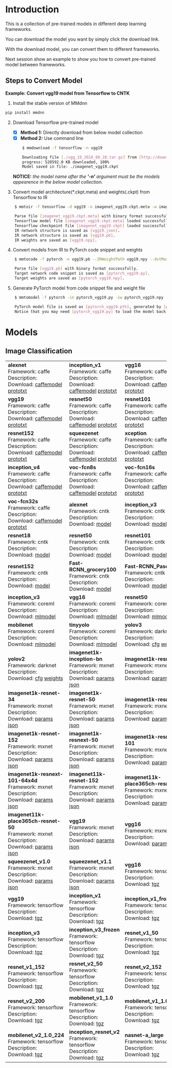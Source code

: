 # Introduction

This is a collection of pre-trained models in different deep learning frameworks.

You can download the model you want by simply click the download link.

With the download model, you can convert them to different frameworks.

Next session show an example to show you how to convert pre-trained model between frameworks.

## Steps to Convert Model

**Example: Convert vgg19 model from Tensorflow to CNTK**

1. Install the stable version of MMdnn
```bash
pip install mmdnn
```
2. Download Tensorflow pre-trained model
    - [x] **Method 1:** Directly download from below model collection
    - [x] **Method 2:** Use command line
    ```bash
        $ mmdownload -f tensorflow -n vgg19

        Downloading file [./vgg_19_2016_08_28.tar.gz] from [http://download.tensorflow.org/models/vgg_19_2016_08_28.tar.gz]
        progress: 520592.0 KB downloaded, 100%
        Model saved in file: ./imagenet_vgg19.ckpt
    ```
    **NOTICE:** _the model name after the **'-n'** argument must be the models appearence in the below model collection._

3. Convert model architecture(*.ckpt.meta) and weights(.ckpt) from Tensorflow to IR
```bash
    $ mmtoir -f tensorflow -d vgg19 -n imagenet_vgg19.ckpt.meta -w imagenet_vgg19.ckpt  --dstNodeName MMdnn_Output

    Parse file [imagenet_vgg19.ckpt.meta] with binary format successfully.
    Tensorflow model file [imagenet_vgg19.ckpt.meta] loaded successfully.
    Tensorflow checkpoint file [imagenet_vgg19.ckpt] loaded successfully. [38] variables loaded.
    IR network structure is saved as [vgg19.json].
    IR network structure is saved as [vgg19.pb].
    IR weights are saved as [vgg19.npy].
```
4. Convert models from IR to PyTorch code snippet and weights
```bash
    $ mmtocode -f pytorch -n vgg19.pb --IRWeightPath vgg19.npy --dstModelPath pytorch_vgg19.py -dw pytorch_vgg19.npy

    Parse file [vgg19.pb] with binary format successfully.
    Target network code snippet is saved as [pytorch_vgg19.py].
    Target weights are saved as [pytorch_vgg19.npy].
```
5. Generate PyTorch model from code snippet file and weight file
```bash
    $ mmtomodel -f pytorch -in pytorch_vgg19.py -iw pytorch_vgg19.npy --o pytorch_vgg19.pth

    PyTorch model file is saved as [pytorch_vgg19.pth], generated by [pytorch_vgg19.py] and [pytorch_vgg19.npy].
    Notice that you may need [pytorch_vgg19.py] to load the model back.
```


# Models

## Image Classification

| | | |
|-|-|-|
|<b>alexnet</b><br />Framework: caffe<br />Description: <br />Download: [caffemodel](http://dl.caffe.berkeleyvision.org/bvlc_alexnet.caffemodel) [prototxt](https://raw.githubusercontent.com/BVLC/caffe/master/models/bvlc_alexnet/deploy.prototxt) <br />|<b>inception_v1</b><br />Framework: caffe<br />Description: <br />Download: [caffemodel](http://dl.caffe.berkeleyvision.org/bvlc_googlenet.caffemodel) [prototxt](https://raw.githubusercontent.com/BVLC/caffe/master/models/bvlc_googlenet/deploy.prototxt) <br />|<b>vgg16</b><br />Framework: caffe<br />Description: <br />Download: [caffemodel](http://data.mxnet.io/models/imagenet/test/caffe/VGG_ILSVRC_16_layers.caffemodel) [prototxt](https://gist.githubusercontent.com/ksimonyan/211839e770f7b538e2d8/raw/c3ba00e272d9f48594acef1f67e5fd12aff7a806/VGG_ILSVRC_16_layers_deploy.prototxt) <br />
|<b>vgg19</b><br />Framework: caffe<br />Description: <br />Download: [caffemodel](http://data.mxnet.io/models/imagenet/test/caffe/VGG_ILSVRC_19_layers.caffemodel) [prototxt](https://gist.githubusercontent.com/ksimonyan/3785162f95cd2d5fee77/raw/bb2b4fe0a9bb0669211cf3d0bc949dfdda173e9e/VGG_ILSVRC_19_layers_deploy.prototxt) <br />|<b>resnet50</b><br />Framework: caffe<br />Description: <br />Download: [caffemodel](http://data.mxnet.io/models/imagenet/test/caffe/ResNet-50-model.caffemodel) [prototxt](http://data.mxnet.io/models/imagenet/test/caffe/ResNet-50-deploy.prototxt) <br />|<b>resnet101</b><br />Framework: caffe<br />Description: <br />Download: [caffemodel](http://data.mxnet.io/models/imagenet/test/caffe/ResNet-101-model.caffemodel) [prototxt](http://data.mxnet.io/models/imagenet/test/caffe/ResNet-101-deploy.prototxt) <br />
|<b>resnet152</b><br />Framework: caffe<br />Description: <br />Download: [caffemodel](http://data.mxnet.io/models/imagenet/test/caffe/ResNet-152-model.caffemodel) [prototxt](http://data.mxnet.io/models/imagenet/test/caffe/ResNet-152-deploy.prototxt) <br />|<b>squeezenet</b><br />Framework: caffe<br />Description: <br />Download: [caffemodel](https://github.com/DeepScale/SqueezeNet/raw/master/SqueezeNet_v1.1/squeezenet_v1.1.caffemodel) [prototxt](https://raw.githubusercontent.com/DeepScale/SqueezeNet/master/SqueezeNet_v1.1/deploy.prototxt) <br />|<b>xception</b><br />Framework: caffe<br />Description: <br />Download: [caffemodel](http://mmdnn.eastasia.cloudapp.azure.com:89/models/caffe/xception.caffemodel) [prototxt](http://mmdnn.eastasia.cloudapp.azure.com:89/models/caffe/xception_deploy.prototxt) <br />
|<b>inception_v4</b><br />Framework: caffe<br />Description: <br />Download: [caffemodel](http://mmdnn.eastasia.cloudapp.azure.com:89/models/caffe/inception-v4.caffemodel) [prototxt](http://mmdnn.eastasia.cloudapp.azure.com:89/models/caffe/inception-v4_deploy.prototxt) <br />|<b>voc-fcn8s</b><br />Framework: caffe<br />Description: <br />Download: [caffemodel](http://dl.caffe.berkeleyvision.org/fcn8s-heavy-pascal.caffemodel) [prototxt](https://raw.githubusercontent.com/shelhamer/fcn.berkeleyvision.org/master/voc-fcn8s/deploy.prototxt) <br />|<b>voc-fcn16s</b><br />Framework: caffe<br />Description: <br />Download: [caffemodel](http://dl.caffe.berkeleyvision.org/fcn16s-heavy-pascal.caffemodel) [prototxt](http://mmdnn.eastasia.cloudapp.azure.com:89/models/caffe/voc-fcn16s_deploy.prototxt) <br />
|<b>voc-fcn32s</b><br />Framework: caffe<br />Description: <br />Download: [caffemodel](http://dl.caffe.berkeleyvision.org/fcn32s-heavy-pascal.caffemodel) [prototxt](http://mmdnn.eastasia.cloudapp.azure.com:89/models/caffe/voc-fcn32s_deploy.prototxt) <br />|<b>alexnet</b><br />Framework: cntk<br />Description: <br />Download: [model](https://www.cntk.ai/Models/CNTK_Pretrained/AlexNet_ImageNet_CNTK.model) <br />|<b>inception_v3</b><br />Framework: cntk<br />Description: <br />Download: [model](https://www.cntk.ai/Models/CNTK_Pretrained/InceptionV3_ImageNet_CNTK.model) <br />
|<b>resnet18</b><br />Framework: cntk<br />Description: <br />Download: [model](https://www.cntk.ai/Models/CNTK_Pretrained/ResNet18_ImageNet_CNTK.model) <br />|<b>resnet50</b><br />Framework: cntk<br />Description: <br />Download: [model](https://www.cntk.ai/Models/CNTK_Pretrained/ResNet50_ImageNet_CNTK.model) <br />|<b>resnet101</b><br />Framework: cntk<br />Description: <br />Download: [model](https://www.cntk.ai/Models/CNTK_Pretrained/ResNet101_ImageNet_CNTK.model) <br />
|<b>resnet152</b><br />Framework: cntk<br />Description: <br />Download: [model](https://www.cntk.ai/Models/CNTK_Pretrained/ResNet152_ImageNet_CNTK.model) <br />|<b>Fast-RCNN_grocery100</b><br />Framework: cntk<br />Description: <br />Download: [model](https://www.cntk.ai/Models/FRCN_Grocery/Fast-RCNN_grocery100.model) <br />|<b>Fast-RCNN_Pascal</b><br />Framework: cntk<br />Description: <br />Download: [model](https://www.cntk.ai/Models/FRCN_Pascal/Fast-RCNN.model) <br />
|<b>inception_v3</b><br />Framework: coreml<br />Description: <br />Download: [mlmodel](https://docs-assets.developer.apple.com/coreml/models/Inceptionv3.mlmodel) <br />|<b>vgg16</b><br />Framework: coreml<br />Description: <br />Download: [mlmodel](https://docs-assets.developer.apple.com/coreml/models/VGG16.mlmodel) <br />|<b>resnet50</b><br />Framework: coreml<br />Description: <br />Download: [mlmodel](https://docs-assets.developer.apple.com/coreml/models/Resnet50.mlmodel) <br />
|<b>mobilenet</b><br />Framework: coreml<br />Description: <br />Download: [mlmodel](https://docs-assets.developer.apple.com/coreml/models/MobileNet.mlmodel) <br />|<b>tinyyolo</b><br />Framework: coreml<br />Description: <br />Download: [mlmodel](https://s3-us-west-2.amazonaws.com/coreml-models/TinyYOLO.mlmodel) <br />|<b>yolov3</b><br />Framework: darknet<br />Description: <br />Download: [cfg](https://raw.githubusercontent.com/pjreddie/darknet/master/cfg/yolov3.cfg) [weights](https://pjreddie.com/media/files/yolov3.weights) <br />
|<b>yolov2</b><br />Framework: darknet<br />Description: <br />Download: [cfg](https://raw.githubusercontent.com/pjreddie/darknet/master/cfg/yolov2.cfg) [weights](https://pjreddie.com/media/files/yolov2.weights) <br />|<b>imagenet1k-inception-bn</b><br />Framework: mxnet<br />Description: <br />Download: [params](http://data.mxnet.io/models/imagenet/inception-bn/Inception-BN-0126.params) [json](http://data.mxnet.io/models/imagenet/inception-bn/Inception-BN-symbol.json) <br />|<b>imagenet1k-resnet-18</b><br />Framework: mxnet<br />Description: <br />Download: [params](http://data.mxnet.io/models/imagenet/resnet/18-layers/resnet-18-0000.params) [json](http://data.mxnet.io/models/imagenet/resnet/18-layers/resnet-18-symbol.json) <br />
|<b>imagenet1k-resnet-34</b><br />Framework: mxnet<br />Description: <br />Download: [params](http://data.mxnet.io/models/imagenet/resnet/34-layers/resnet-34-0000.params) [json](http://data.mxnet.io/models/imagenet/resnet/34-layers/resnet-34-symbol.json) <br />|<b>imagenet1k-resnet-50</b><br />Framework: mxnet<br />Description: <br />Download: [params](http://data.mxnet.io/models/imagenet/resnet/50-layers/resnet-50-0000.params) [json](http://data.mxnet.io/models/imagenet/resnet/50-layers/resnet-50-symbol.json) <br />|<b>imagenet1k-resnet-101</b><br />Framework: mxnet<br />Description: <br />Download: [params](http://data.mxnet.io/models/imagenet/resnet/101-layers/resnet-101-0000.params) [json](http://data.mxnet.io/models/imagenet/resnet/101-layers/resnet-101-symbol.json) <br />
|<b>imagenet1k-resnet-152</b><br />Framework: mxnet<br />Description: <br />Download: [params](http://data.mxnet.io/models/imagenet/resnet/152-layers/resnet-152-0000.params) [json](http://data.mxnet.io/models/imagenet/resnet/152-layers/resnet-152-symbol.json) <br />|<b>imagenet1k-resnext-50</b><br />Framework: mxnet<br />Description: <br />Download: [params](http://data.mxnet.io/models/imagenet/resnext/50-layers/resnext-50-0000.params) [json](http://data.mxnet.io/models/imagenet/resnext/50-layers/resnext-50-symbol.json) <br />|<b>imagenet1k-resnext-101</b><br />Framework: mxnet<br />Description: <br />Download: [params](http://data.mxnet.io/models/imagenet/resnext/101-layers/resnext-101-0000.params) [json](http://data.mxnet.io/models/imagenet/resnext/101-layers/resnext-101-symbol.json) <br />
|<b>imagenet1k-resnext-101-64x4d</b><br />Framework: mxnet<br />Description: <br />Download: [params](http://data.mxnet.io/models/imagenet/resnext/101-layers/resnext-101-64x4d-0000.params) [json](http://data.mxnet.io/models/imagenet/resnext/101-layers/resnext-101-64x4d-symbol.json) <br />|<b>imagenet11k-resnet-152</b><br />Framework: mxnet<br />Description: <br />Download: [params](http://data.mxnet.io/models/imagenet-11k/resnet-152/resnet-152-0000.params) [json](http://data.mxnet.io/models/imagenet-11k/resnet-152/resnet-152-symbol.json) <br />|<b>imagenet11k-place365ch-resnet-152</b><br />Framework: mxnet<br />Description: <br />Download: [params](http://data.mxnet.io/models/imagenet-11k-place365-ch/resnet-152-0000.params) [json](http://data.mxnet.io/models/imagenet-11k-place365-ch/resnet-152-symbol.json) <br />
|<b>imagenet11k-place365ch-resnet-50</b><br />Framework: mxnet<br />Description: <br />Download: [params](http://data.mxnet.io/models/imagenet-11k-place365-ch/resnet-50-0000.params) [json](http://data.mxnet.io/models/imagenet-11k-place365-ch/resnet-50-symbol.json) <br />|<b>vgg19</b><br />Framework: mxnet<br />Description: <br />Download: [params](http://data.mxnet.io/models/imagenet/vgg/vgg19-0000.params) [json](http://data.mxnet.io/models/imagenet/vgg/vgg19-symbol.json) <br />|<b>vgg16</b><br />Framework: mxnet<br />Description: <br />Download: [params](http://data.mxnet.io/models/imagenet/vgg/vgg16-0000.params) [json](http://data.mxnet.io/models/imagenet/vgg/vgg16-symbol.json) <br />
|<b>squeezenet_v1.0</b><br />Framework: mxnet<br />Description: <br />Download: [params](http://data.mxnet.io/models/imagenet/squeezenet/squeezenet_v1.0-0000.params) [json](http://data.mxnet.io/models/imagenet/squeezenet/squeezenet_v1.0-symbol.json) <br />|<b>squeezenet_v1.1</b><br />Framework: mxnet<br />Description: <br />Download: [params](http://data.mxnet.io/models/imagenet/squeezenet/squeezenet_v1.1-0000.params) [json](http://data.mxnet.io/models/imagenet/squeezenet/squeezenet_v1.1-symbol.json) <br />|<b>vgg16</b><br />Framework: tensorflow<br />Description: <br />Download: [tgz](http://download.tensorflow.org/models/vgg_16_2016_08_28.tar.gz) <br />
|<b>vgg19</b><br />Framework: tensorflow<br />Description: <br />Download: [tgz](http://download.tensorflow.org/models/vgg_19_2016_08_28.tar.gz) <br />|<b>inception_v1</b><br />Framework: tensorflow<br />Description: <br />Download: [tgz](http://download.tensorflow.org/models/inception_v1_2016_08_28.tar.gz) <br />|<b>inception_v1_frozen</b><br />Framework: tensorflow<br />Description: <br />Download: [tgz](https://storage.googleapis.com/download.tensorflow.org/models/inception_v1_2016_08_28_frozen.pb.tar.gz) <br />
|<b>inception_v3</b><br />Framework: tensorflow<br />Description: <br />Download: [tgz](http://download.tensorflow.org/models/inception_v3_2016_08_28.tar.gz) <br />|<b>inception_v3_frozen</b><br />Framework: tensorflow<br />Description: <br />Download: [tgz](https://storage.googleapis.com/download.tensorflow.org/models/inception_v3_2016_08_28_frozen.pb.tar.gz) <br />|<b>resnet_v1_50</b><br />Framework: tensorflow<br />Description: <br />Download: [tgz](http://download.tensorflow.org/models/resnet_v1_50_2016_08_28.tar.gz) <br />
|<b>resnet_v1_152</b><br />Framework: tensorflow<br />Description: <br />Download: [tgz](http://download.tensorflow.org/models/resnet_v1_152_2016_08_28.tar.gz) <br />|<b>resnet_v2_50</b><br />Framework: tensorflow<br />Description: <br />Download: [tgz](http://download.tensorflow.org/models/resnet_v2_50_2017_04_14.tar.gz) <br />|<b>resnet_v2_152</b><br />Framework: tensorflow<br />Description: <br />Download: [tgz](http://download.tensorflow.org/models/resnet_v2_152_2017_04_14.tar.gz) <br />
|<b>resnet_v2_200</b><br />Framework: tensorflow<br />Description: <br />Download: [tgz](http://download.tensorflow.org/models/resnet_v2_200_2017_04_14.tar.gz) <br />|<b>mobilenet_v1_1.0</b><br />Framework: tensorflow<br />Description: <br />Download: [tgz](http://download.tensorflow.org/models/mobilenet_v1_1.0_224_2017_06_14.tar.gz) <br />|<b>mobilenet_v1_1.0_frozen</b><br />Framework: tensorflow<br />Description: <br />Download: [tgz](https://storage.googleapis.com/download.tensorflow.org/models/mobilenet_v1_1.0_224_frozen.tgz) <br />
|<b>mobilenet_v2_1.0_224</b><br />Framework: tensorflow<br />Description: <br />Download: [tgz](https://storage.googleapis.com/mobilenet_v2/checkpoints/mobilenet_v2_1.0_224.tgz) <br />|<b>inception_resnet_v2</b><br />Framework: tensorflow<br />Description: <br />Download: [tgz](http://download.tensorflow.org/models/inception_resnet_v2_2016_08_30.tar.gz) <br />|<b>nasnet-a_large</b><br />Framework: tensorflow<br />Description: <br />Download: [tgz](https://storage.googleapis.com/download.tensorflow.org/models/nasnet-a_large_04_10_2017.tar.gz) <br />
